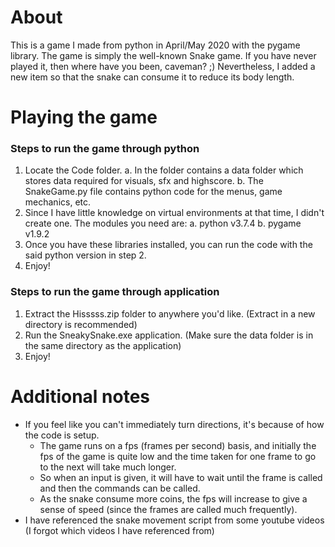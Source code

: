# About
This is a game I made from python in April/May 2020 with the pygame library.
The game is simply the well-known Snake game. If you have never played it, then where have you been, caveman? ;)
Nevertheless, I added a new item so that the snake can consume it to reduce its body length.

# Playing the game
### Steps to run the game through python
1. Locate the Code folder.
  a. In the folder contains a data folder which stores data required for visuals, sfx and highscore.
  b. The SnakeGame.py file contains python code for the menus, game mechanics, etc.
2. Since I have little knowledge on virtual environments at that time, I didn't create one. The modules you need are:
  a. python v3.7.4
  b. pygame v1.9.2
3. Once you have these libraries installed, you can run the code with the said python version in step 2.
4. Enjoy!

### Steps to run the game through application
1. Extract the Hisssss.zip folder to anywhere you'd like. (Extract in a new directory is recommended)
2. Run the SneakySnake.exe application. (Make sure the data folder is in the same directory as the application)
3. Enjoy!

# Additional notes
- If you feel like you can't immediately turn directions, it's because of how the code is setup.
  - The game runs on a fps (frames per second) basis, and initially the fps of the game is quite low and the time taken for one frame to go to the next will take much longer. 
  - So when an input is given, it will have to wait until the frame is called and then the commands can be called.
  - As the snake consume more coins, the fps will increase to give a sense of speed (since the frames are called much frequently).
- I have referenced the snake movement script from some youtube videos (I forgot which videos I have referenced from)
